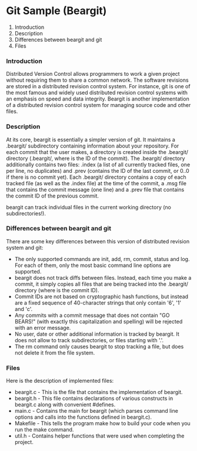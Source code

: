 # Git Sample (Beargit)

1. Introduction
2. Description
3. Differences between beargit and git
4. Files

### Introduction

   Distributed Version Control allows programmers to work a given project without requiring them to share a common network. The software revisions are stored in a distributed revision control system. For instance, git is one of the most famous and widely used distributed revision control systems with an emphasis on speed and data integrity. Beargit is another implementation of a distributed revision control system for managing source code and other files. 
   
### Description  






At its core, beargit is essentially a simpler version of git. It maintains a .beargit/ subdirectory containing information about your repository.  For each commit that the user makes, a directory is created inside the .beargit/ directory (.beargit/<ID>, where <ID> is the ID of the commit). The .beargit/ directory additionally contains two files: .index (a list of all currently tracked files, one per line, no duplicates) and .prev (contains the ID of the last commit, or 0..0 if there is no commit yet).  Each .beargit/<ID> directory contains a copy of each tracked file (as well as the .index file) at the time of the commit, a .msg file that contains the commit message (one line) and a .prev file that contains the commit ID of the previous commit.

beargit can track individual files in the current working directory (no subdirectories!).

### Differences between beargit and git

   There are some key differences between this version of distributed revision system and git:
* The only supported commands are init, add, rm, commit, status and log. For each of them, only the most basic command line options are supported.
* beargit does not track diffs between files. Instead, each time you make a commit, it simply copies all files that are being tracked into the .beargit/<ID> directory (where <ID> is the commit ID).
* Commit IDs are not based on cryptographic hash functions, but instead are a fixed sequence of 40-character strings that only contain '6', '1' and 'c'.
* Any commits with a commit message that does not contain "GO BEARS!" (with exactly this capitalization and spelling) will be rejected with an error message.
* No user, date or other additional information is tracked by beargit. It does not allow to track subdirectories, or files starting with '.'.
* The rm command only causes beargit to stop tracking a file, but does not delete it from the file system.

### Files
   Here is the description of implemented files:
* beargit.c  - This is the file that contains the implementation of beargit.
* beargit.h - This file contains declarations of various constructs in beargit.c along with convenient #defines.
* main.c - Contains the main for beargit (which parses command line options and calls into the functions defined in beargit.c).
* Makefile - This tells the program make how to build your code when you run the make command.
* util.h - Contains helper functions that were used when completing the project.
